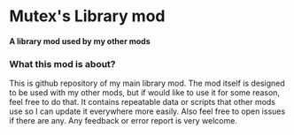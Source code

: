 # Mutex's Library mod
#### A library mod used by my other mods
### What this mod is about?
This is github repository of my main library mod. The mod itself is designed to be used with my other mods, but if would like to use it for some reason, feel free to do that.
It contains repeatable data or scripts that other mods use so I can update it everywhere more easily.
Also feel free to open issues if there are any. Any feedback or error report is very welcome.
